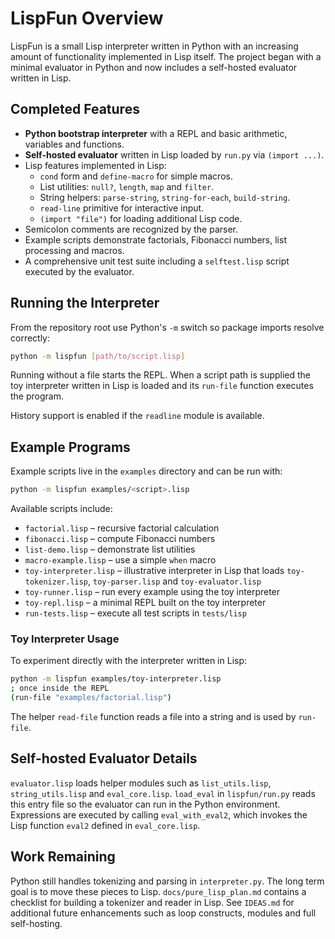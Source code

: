 # LispFun Overview

LispFun is a small Lisp interpreter written in Python with an increasing amount of functionality implemented in Lisp itself.  The project began with a minimal evaluator in Python and now includes a self-hosted evaluator written in Lisp.

## Completed Features

- **Python bootstrap interpreter** with a REPL and basic arithmetic, variables and functions.
- **Self-hosted evaluator** written in Lisp loaded by `run.py` via `(import ...)`.
- Lisp features implemented in Lisp:
  - `cond` form and `define-macro` for simple macros.
  - List utilities: `null?`, `length`, `map` and `filter`.
  - String helpers: `parse-string`, `string-for-each`, `build-string`.
  - `read-line` primitive for interactive input.
  - `(import "file")` for loading additional Lisp code.
- Semicolon comments are recognized by the parser.
- Example scripts demonstrate factorials, Fibonacci numbers, list processing and macros.
- A comprehensive unit test suite including a `selftest.lisp` script executed by the evaluator.

## Running the Interpreter

From the repository root use Python's `-m` switch so package imports resolve correctly:

```bash
python -m lispfun [path/to/script.lisp]
```

Running without a file starts the REPL.  When a script path is supplied the toy interpreter written in Lisp is loaded and its `run-file` function executes the program.

History support is enabled if the `readline` module is available.

## Example Programs

Example scripts live in the `examples` directory and can be run with:

```bash
python -m lispfun examples/<script>.lisp
```

Available scripts include:

- `factorial.lisp` – recursive factorial calculation
- `fibonacci.lisp` – compute Fibonacci numbers
- `list-demo.lisp` – demonstrate list utilities
- `macro-example.lisp` – use a simple `when` macro
- `toy-interpreter.lisp` – illustrative interpreter in Lisp that loads `toy-tokenizer.lisp`, `toy-parser.lisp` and `toy-evaluator.lisp`
- `toy-runner.lisp` – run every example using the toy interpreter
- `toy-repl.lisp` – a minimal REPL built on the toy interpreter
- `run-tests.lisp` – execute all test scripts in `tests/lisp`

### Toy Interpreter Usage

To experiment directly with the interpreter written in Lisp:

```bash
python -m lispfun examples/toy-interpreter.lisp
; once inside the REPL
(run-file "examples/factorial.lisp")
```

The helper `read-file` function reads a file into a string and is used by `run-file`.

## Self-hosted Evaluator Details

`evaluator.lisp` loads helper modules such as `list_utils.lisp`, `string_utils.lisp` and `eval_core.lisp`.  `load_eval` in `lispfun/run.py` reads this entry file so the evaluator can run in the Python environment.  Expressions are executed by calling `eval_with_eval2`, which invokes the Lisp function `eval2` defined in `eval_core.lisp`.

## Work Remaining

Python still handles tokenizing and parsing in `interpreter.py`.  The long term goal is to move these pieces to Lisp.  `docs/pure_lisp_plan.md` contains a checklist for building a tokenizer and reader in Lisp.  See `IDEAS.md` for additional future enhancements such as loop constructs, modules and full self-hosting.


